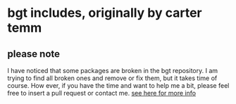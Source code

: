 # bgt includes, originally by carter temm
## please note
I have noticed that some packages are broken in the bgt repository. I am trying to find all broken ones and remove or fix them, but it takes time of course. How ever, if you have the time and want to help me a bit, please feel free to insert a pull request or contact me. [see here for more info](http://simter.tk/contact/)
    
